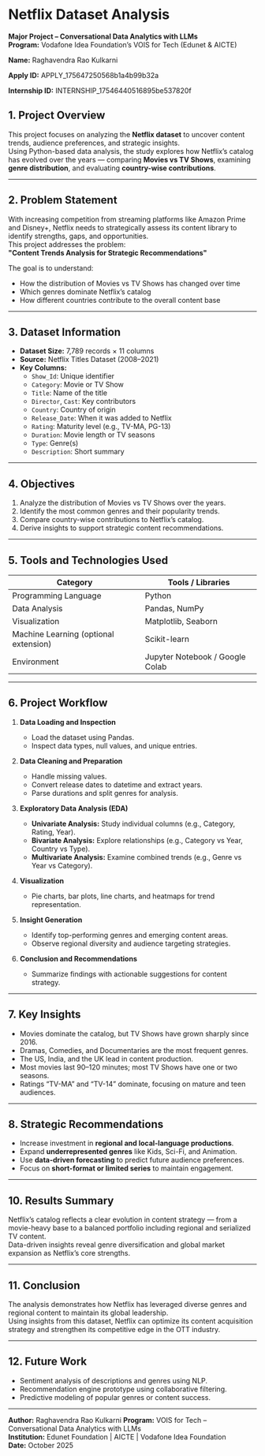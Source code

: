 # Netflix Dataset Analysis  
**Major Project – Conversational Data Analytics with LLMs**  
**Program:** Vodafone Idea Foundation’s VOIS for Tech (Edunet & AICTE)  

**Name:** Raghavendra Rao Kulkarni

**Apply ID:** APPLY_175647250568b1a4b99b32a

**Internship ID:**   INTERNSHIP_17546440516895be537820f 



## 1. Project Overview

This project focuses on analyzing the **Netflix dataset** to uncover content trends, audience preferences, and strategic insights.  
Using Python-based data analysis, the study explores how Netflix’s catalog has evolved over the years — comparing **Movies vs TV Shows**, examining **genre distribution**, and evaluating **country-wise contributions**.

---

## 2. Problem Statement

With increasing competition from streaming platforms like Amazon Prime and Disney+, Netflix needs to strategically assess its content library to identify strengths, gaps, and opportunities.  
This project addresses the problem:  
**"Content Trends Analysis for Strategic Recommendations"**

The goal is to understand:
- How the distribution of Movies vs TV Shows has changed over time  
- Which genres dominate Netflix’s catalog  
- How different countries contribute to the overall content base  

---

## 3. Dataset Information

- **Dataset Size:** 7,789 records × 11 columns  
- **Source:** Netflix Titles Dataset (2008–2021)  
- **Key Columns:**  
  - `Show_Id`: Unique identifier  
  - `Category`: Movie or TV Show  
  - `Title`: Name of the title  
  - `Director`, `Cast`: Key contributors  
  - `Country`: Country of origin  
  - `Release_Date`: When it was added to Netflix  
  - `Rating`: Maturity level (e.g., TV-MA, PG-13)  
  - `Duration`: Movie length or TV seasons  
  - `Type`: Genre(s)  
  - `Description`: Short summary  

---

## 4. Objectives

1. Analyze the distribution of Movies vs TV Shows over the years.  
2. Identify the most common genres and their popularity trends.  
3. Compare country-wise contributions to Netflix’s catalog.  
4. Derive insights to support strategic content recommendations.  

---

## 5. Tools and Technologies Used

| Category | Tools / Libraries |
|-----------|------------------|
| Programming Language | Python |
| Data Analysis | Pandas, NumPy |
| Visualization | Matplotlib, Seaborn |
| Machine Learning (optional extension) | Scikit-learn |
| Environment | Jupyter Notebook / Google Colab |

---

## 6. Project Workflow

1. **Data Loading and Inspection**  
   - Load the dataset using Pandas.  
   - Inspect data types, null values, and unique entries.

2. **Data Cleaning and Preparation**  
   - Handle missing values.  
   - Convert release dates to datetime and extract years.  
   - Parse durations and split genres for analysis.

3. **Exploratory Data Analysis (EDA)**  
   - **Univariate Analysis:** Study individual columns (e.g., Category, Rating, Year).  
   - **Bivariate Analysis:** Explore relationships (e.g., Category vs Year, Country vs Type).  
   - **Multivariate Analysis:** Examine combined trends (e.g., Genre vs Year vs Category).  

4. **Visualization**  
   - Pie charts, bar plots, line charts, and heatmaps for trend representation.  

5. **Insight Generation**  
   - Identify top-performing genres and emerging content areas.  
   - Observe regional diversity and audience targeting strategies.

6. **Conclusion and Recommendations**  
   - Summarize findings with actionable suggestions for content strategy.

---

## 7. Key Insights

- Movies dominate the catalog, but TV Shows have grown sharply since 2016.  
- Dramas, Comedies, and Documentaries are the most frequent genres.  
- The US, India, and the UK lead in content production.  
- Most movies last 90–120 minutes; most TV Shows have one or two seasons.  
- Ratings “TV-MA” and “TV-14” dominate, focusing on mature and teen audiences.  

---

## 8. Strategic Recommendations

- Increase investment in **regional and local-language productions**.  
- Expand **underrepresented genres** like Kids, Sci-Fi, and Animation.  
- Use **data-driven forecasting** to predict future audience preferences.  
- Focus on **short-format or limited series** to maintain engagement.


---

## 10. Results Summary

Netflix’s catalog reflects a clear evolution in content strategy — from a movie-heavy base to a balanced portfolio including regional and serialized TV content.  
Data-driven insights reveal genre diversification and global market expansion as Netflix’s core strengths.

---

## 11. Conclusion

The analysis demonstrates how Netflix has leveraged diverse genres and regional content to maintain its global leadership.  
Using insights from this dataset, Netflix can optimize its content acquisition strategy and strengthen its competitive edge in the OTT industry.

---

## 12. Future Work

- Sentiment analysis of descriptions and genres using NLP.  
- Recommendation engine prototype using collaborative filtering.  
- Predictive modeling of popular genres or content success.  

---

**Author:** Raghavendra Rao Kulkarni
**Program:** VOIS for Tech – Conversational Data Analytics with LLMs  
**Institution:** Edunet Foundation | AICTE | Vodafone Idea Foundation  
**Date:** October 2025


